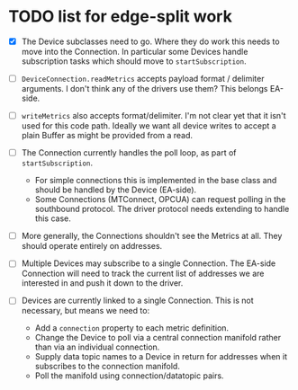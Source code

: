 # TODO list for edge-split work

- [x] The Device subclasses need to go. Where they do work this needs to
  move into the Connection. In particular some Devices handle
  subscription tasks which should move to `startSubscription`.

- [ ] `DeviceConnection.readMetrics` accepts payload format / delimiter
  arguments. I don't think any of the drivers use them? This belongs
  EA-side.

- [ ] `writeMetrics` also accepts format/delimiter. I'm not clear yet
  that it isn't used for this code path. Ideally we want all device
  writes to accept a plain Buffer as might be provided from a read.

- [ ] The Connection currently handles the poll loop, as part of
  `startSubscription`. 
    * For simple connections this is implemented in the base class and
      should be handled by the Device (EA-side).
    * Some Connections (MTConnect, OPCUA) can request polling in the
      southbound protocol. The driver protocol needs extending to handle
      this case.

- [ ] More generally, the Connections shouldn't see the Metrics at all.
  They should operate entirely on addresses.

- [ ] Multiple Devices may subscribe to a single Connection. The EA-side
  Connection will need to track the current list of addresses we are
  interested in and push it down to the driver.

- [ ] Devices are currently linked to a single Connection. This is not
  necessary, but means we need to:
    * Add a `connection` property to each metric definition.
    * Change the Device to poll via a central connection manifold rather
      than via an individual connection.
    * Supply data topic names to a Device in return for addresses when
      it subscribes to the connection manifold.
    * Poll the manifold using connection/datatopic pairs.
